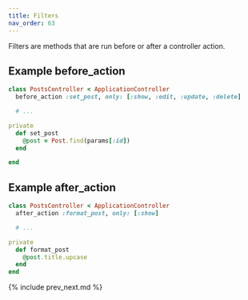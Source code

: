 ```yaml
---
title: Filters
nav_order: 63
---
```


Filters are methods that are run before or after a controller action.

## Example before_action

```ruby
class PostsController < ApplicationController
  before_action :set_post, only: [:show, :edit, :update, :delete]

  # ...

private
  def set_post
    @post = Post.find(params[:id])
  end

end
```

## Example after_action

```ruby
class PostsController < ApplicationController
  after_action :format_post, only: [:show]

  # ...

private
  def format_post
    @post.title.upcase
  end
end
```

{% include prev_next.md %}